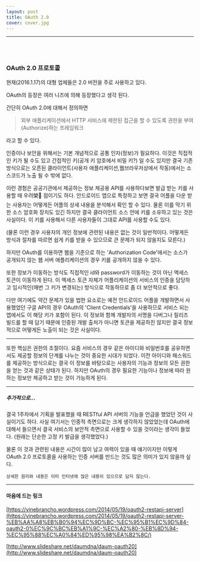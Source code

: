 ```yaml
---
layout: post
title: OAuth 2.0
cover: cover.jpg
---
```



* * *
<br></br>

### OAuth 2.0 프로토콜

현재(2016.1.17)의 대형 업체들은 2.0 버전을 주로 사용하고 있다. 

OAuth의 등장은 여러 니즈에 의해 등장했다고 생각 된다. 

간단히 OAuth 2.0에 대해서 정의하면 
> 외부 애플리케이션에서 HTTP 서비스에 제한된 접근을 할 수 있도록 권한을 부여(Authorize)하는 프레임워크

라고 할 수 있다. 

인증이나 보안을 위해서는 기본 개념적으로 공통 인자(정보)가 필요하다. 이것은 직접적인 키가 될 수도 있고 간접적인 키(공개 키 암호에서 비밀 키?) 일 수도 있지만 결국 기존 방식으로는 오픈된 클라이언트(사용자 애플리케이션,웹브라우저상에서 작동)에서는 소스코드가 노출 될 수 밖에 없다. 

이런 경험은 공공기관에서 제공하는 정보 제공용 API를 사용하다보면 발급 받는 키를 사용할 때 우려榮 점이기도 하다. 안드로이드 앱으로 특정하고 보면 결국 어플을 다운 받는 사용자는 어떻게든 어플의 상세 내용을 분석해서 확인 할 수 있다. 물론 이를 막기 위한 소스 암호화 장치도 있긴 하지만 결국 클라이언트 소스 안에 키를 소유하고 있는 것은 사실이다. 이 키를 사용해서 다른 사용자들이 그대로 API를 사용할 수도 있다. 

(물론 이런 경우 사용자의 개인 정보에 관련된 내용은 없는 것이 일반적이다. 어떻게든 방식과 절차를 따르면 쉽게 키를 받을 수 있으므로 큰 문제가 되지 않을지도 모른다.)

하지만 OAuth를 이용하면 웹을 기준으로 하는 'Authorization Code'에서는 소스가 공개되지 않는 웹 서버 애플리케이션의 경우 키를 공개하지 않을 수 있다.

또한 정보가 이동하는 방식도 직접적인 id와 password가 이동하는 것이 아닌 액세스 토큰이 이동하게 된다. 이 엑세스 토큰 자체가 어플리케이션의 서비스의 인증을 담당하고 임시적인(매번 그 키가 변경되는) 방식으로 작동하므로 좀 더 보안적으로 좋다.

다만 여기에도 약간 문제가 있을 법한 요소로는 예전 안드로이드 어플을 개발하면서 사용했었던 구글 API의 경우 OAuth의 'Client Credentials'을 사용하므로 서비스 되는 앱에서도 이 해당 키가 포함이 된다. 이 정보와 함께 개발자의 서명을 디버그나 릴리즈 빌드를 할 때 담기 때문에 인증된 개발 출처가 아니면 토큰을 제공하진 않지만 결국 정보적으로 어떻게든 노출이 되는 것은 사실이다.

--- 

또한 핵심은 권한의 조절이다. 요즘 서비스의 경우 같은 아이디와 비밀번호를 공유하면서도 제공할 정보의 단계를 나누는 것이 중요한 시대가 되었다. 이전 아이디와 패스워드를 제공하는 방식으로는 결국 이 정보를 바탕으로는 사용자의 기능과 정보의 모든 권한을 얻는 것과 같은 상태가 된다. 하지만 OAuth의 경우 필요한 기능이나 정보에 따라 원하는 정보만 제공하고 받는 것이 가능하게 된다. 

---

##### 추가적으로...

결국 1주차에서 기획을 발표했을 때 RESTful API 서버의 기능을 언급을 했었던 것이 사실이기도 하다. 사실 여기서는 인증적 측면으로는 크게 생각하지 않았었는데
OAuth에 대해서 들으면서 결국 서비스의 보안적 측면으로 사용할 수 있을 것이라는 생각이 들었다. (원래는 단순한 고정 키 발급을 생각했었다.)

물론 이 것과 관련된 내용은 시간이 많이 남고 여력이 있을 때 얘기이지만 이렇게 OAuth 2.0 프로토콜을 사용하는 인증 서버를 만드는 것도 많은 의미가 있지 않을까 싶다. 



`상세한 원리와 내용은 이미 인터넷에 많은 내용이 있으므로 담지 않는다. `

---

#### 마음에 드는 링크

[https://vinebrancho.wordpress.com/2014/05/19/oauth2-restapi-server](https://vinebrancho.wordpress.com/2014/05/19/oauth2-restapi-server-%EB%AA%A8%EB%B0%94%EC%9D%BC-%EC%95%B1%EC%9D%84-oauth2-0%EC%9C%BC%EB%A1%9C-%EC%A2%80-%EB%8D%94-%EC%95%88%EC%A0%84%ED%95%98%EA%B2%8C/)


[http://www.slideshare.net/daumdna/daum-oauth20](http://www.slideshare.net/daumdna/daum-oauth20)
